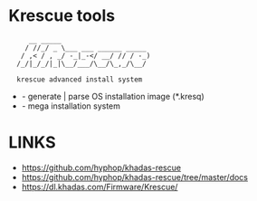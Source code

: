 # Krescue tools

```
     __ _____                      
    / //_/ _ \___ ___ ______ _____ 
   / ,< / , _/ -_|_-</ __/ // / -_)
  /_/|_/_/|_|\__/___/\__/\_,_/\__/ 
                                   
  krescue advanced install system  
```

+ [](image)			- generate | parse OS installation image (*.kresq)
+ [](mega)			- mega installation system

# LINKS

+ https://github.com/hyphop/khadas-rescue
+ https://github.com/hyphop/khadas-rescue/tree/master/docs
+ https://dl.khadas.com/Firmware/Krescue/
